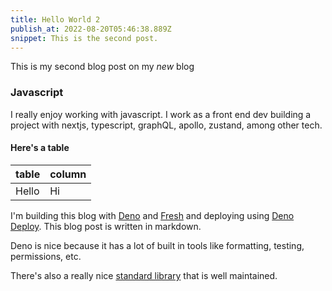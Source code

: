 ```yaml
---
title: Hello World 2
publish_at: 2022-08-20T05:46:38.889Z
snippet: This is the second post.
---
```


This is my second blog post on my _new_ blog

### Javascript

I really enjoy working with javascript. I work as a front end dev building a project with nextjs, typescript, graphQL, apollo, zustand, among other tech.

#### Here's a table

| table | column |
| ----- | ------ |
| Hello | Hi     |

I'm building this blog with [Deno](https://deno.land/) and [Fresh](https://fresh.deno.dev/) and deploying using [Deno Deploy](https://dash.deno.com/). This blog post is written in markdown.

Deno is nice because it has a lot of built in tools like formatting, testing, permissions, etc.

There's also a really nice [standard library](https://deno.land/std@0.152.0) that is well maintained.